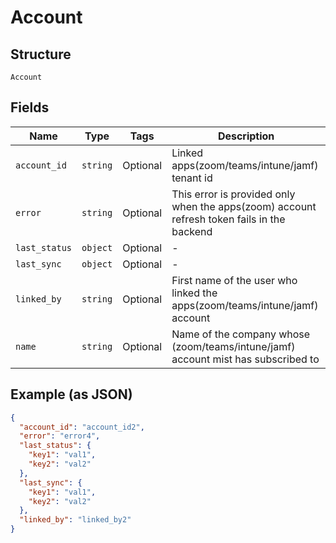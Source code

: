 
# Account

## Structure

`Account`

## Fields

| Name | Type | Tags | Description |
|  --- | --- | --- | --- |
| `account_id` | `string` | Optional | Linked apps(zoom/teams/intune/jamf) tenant id |
| `error` | `string` | Optional | This error is provided only when the apps(zoom) account refresh token fails in the backend |
| `last_status` | `object` | Optional | - |
| `last_sync` | `object` | Optional | - |
| `linked_by` | `string` | Optional | First name of the user who linked the apps(zoom/teams/intune/jamf) account |
| `name` | `string` | Optional | Name of the company whose (zoom/teams/intune/jamf) account mist has subscribed to |

## Example (as JSON)

```json
{
  "account_id": "account_id2",
  "error": "error4",
  "last_status": {
    "key1": "val1",
    "key2": "val2"
  },
  "last_sync": {
    "key1": "val1",
    "key2": "val2"
  },
  "linked_by": "linked_by2"
}
```

